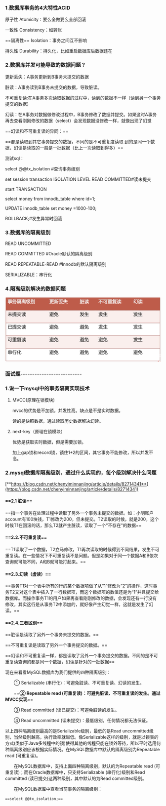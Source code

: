 ### 1.数据库事务的4大特性ACID

原子性 Atomicity：要么全做要么全部回滚

一致性 Consistency：如转账

==隔离性== Isolation：事务之间互不影响

持久性 Durability：持久化，比如重启数据库后数据还在

### 2.数据库并发可能导致的数据问题？

更新丢失：A事务更新到B事务未提交的数据

脏读：A事务读到B事务未提交的数据，导致脏读。

不可重复读:在A事务多次读取数据的过程中，读到的数据不一样（读到另一个事务提交的数据）

幻读：在A事务对数据做修改过程中，B事务修改了数据并提交。如果这时A事务再去查看刚刚修改的数据（select）会发现数据没修改一样，就像出现了幻觉

==幻读和不可重复读的异同：==

==都是读取到其它事务提交的数据，不同的是不可重复度读取 到的是同一个数据，幻读是读取的一般是一批数据（比上一次读取到得多）==

测试sql：

select @@tx_isolation #查询事务级别

set session transaction ISOLATION LEVEL READ COMMITTED#读未提交

start TRANSACTION

select money from innodb_table where id=1;

UPDATE innodb_table set money =1000-100;

ROLLBACK;#发生异常时回滚

### 3.数据库的隔离级别 

READ UNCOMMITTED 

READ COMMITTED	#Oracle默认的隔离级别

READ REPEATABLE-READ	#Innodb的默认隔离级别

SERIALIZABLE：串行化

### 4.隔离级别解决的数据问题

![img](image/clipboard.png)

### 面试题--------------------------

### 1.说一下mysql中的事务隔离实现技术

1. MVCC(原理在锁模块)

   mvcc的优势是不加锁，并发性高。缺点是不是实时数据。

   读的是快照数据，通过读取历史数据解决幻读。

2. next-key（原理在锁模块）

   优势是获取实时数据，但是需要加锁。

   加上gap锁和record锁，锁住1+2的区间，其它事务不能修改，所以并发不高。

### 2.mysql数据库隔离级别，通过什么实现的，每个级别解决什么问题

[**https://blog.csdn.net/chenyiminnanjing/article/details/82714341**](https://blog.csdn.net/chenyiminnanjing/article/details/82714341)

#### ==2.1 脏读==

==指一个事务在处理过程中读取了另外一个事务未提交的数据。如：小明账户account有100块钱，T1修改为200，但未提交。T2读取的时候，就是200，这个时候T1在回滚的话，那么T2就产生脏读，读取了一个"不存在"的数据==

#### ==2.2.不可重复读==

==T1读取了一个数据，T2立马修改，T1再次读取的时候得到不同结果，发生不可重复读。在一些情况下不可重复读不是问题。但是如果对于同一个数据A和B依次查询就可能不同，A和B就可能打起来。==

#### ==2.3.幻读（虚读）==

==事务T1对一个表中所有的行的某个数据项做了从“1”修改为“2”的操作，这时事务T2又对这个表中插入了一行数据项，而这个数据项的数值还是为“1”并且提交给数据库。而操作事务T1的用户如果再查看刚刚修改的数据，会发现还有一行没有修改，其实这行是从事务T2中添加的，就好像产生幻觉一样，这就是发生了幻读。==

#### ==2.4.三者区别==

==脏读是读取了另外一个事务未提交的数据。==

==不可重复读是读取了另外一个事务提交的数据。==

==幻读和不可重复读一样，都是读取了另外一个事务提交的数据。不同的是不可重复读查询的都是同一个数据，幻读是针对的一批数据==

现在来看看MySQL数据库为我们提供的四种隔离级别：

　　① Serializable (串行化)：可避免脏读、不可重复读、幻读的发生。

　　==**② Repeatable read (可重复读)：可避免脏读、不可重复读的发生。通过MVCC实现**==

　　③ Read committed (读已提交)：可避免脏读的发生。

　　④ Read uncommitted (读未提交)：最低级别，任何情况都无法保证。

以上四种隔离级别最高的是Serializable级别，最低的是Read uncommitted级别，当然级别越高，执行效率就越低。像Serializable这样的级别，就是以锁表的方式(类似于Java多线程中的锁)使得其他的线程只能在锁外等待，所以平时选用何种隔离级别应该根据实际情况。在MySQL数据库中默认的隔离级别为Repeatable read (可重复读)。

　　在MySQL数据库中，支持上面四种隔离级别，默认的为Repeatable read (可重复读)；而在Oracle数据库中，只支持Serializable (串行化)级别和Read committed (读已提交)这两种级别，其中默认的为Read committed级别。

　　在MySQL数据库中查看当前事务的隔离级别：

   	==select @@tx_isolation;==